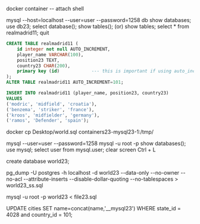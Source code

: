 docker container -- attach shell

mysql --host=localhost --user=user --password=1258 db
show databases;             <!-- show list of databases -->
use db23;                   <!-- use db23 -->
select database();          <!-- to know the curent db -->
show tables();  (or)    show tables;        <!-- varies based on MySQL version -->
select * from realmadrid11;
quit

```sql
CREATE TABLE realmadrid11 (
    id integer not null AUTO_INCREMENT,
    player_name VARCHAR(100),
    position23 TEXT,
    country23 CHAR(200),
    primary key (id)            --- this is important if using auto_increment
);
ALTER TABLE realmadrid11 AUTO_INCREMENT=101;

INSERT INTO realmadrid11 (player_name, position23, country23)
VALUES 
('modric', 'midfield', 'croatia'),
('benzema', 'striker', 'france'),
('kroos', 'midfielder', 'germany'),
('ramos', 'Defender', 'spain');
```


docker cp Desktop/world.sql containers23-mysql23-1:/tmp/

mysql --user=user --password=1258       <!-- running into permissions issue -->
mysql -u root -p                        <!-- try this, password = 1258 -->
    show databases();
    use mysql;
    select user from mysql.user;
clear screen        Ctrl + L


create database world23;            <!-- create database for dao in simpleExpressTypescript -->

<!-- pg_dump that MySQL can understand -->
pg_dump -U postgres -h localhost -d world23 --data-only --no-owner --no-acl --attribute-inserts --disable-dollar-quoting --no-tablespaces > world23_ss.sql


mysql -u root -p world23 < file23.sql


<!-- --------------------------------------------------------------------- -------->


UPDATE cities SET name=concat(name,'__mysql23') WHERE state_id = 4028 and country_id = 101;
<!-- --------------------------------------------------------------------- -------->
